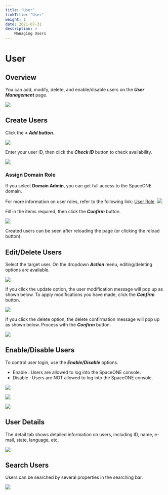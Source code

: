 ```yaml
---
title: "User"
linkTitle: "User"
weight: 1
date: 2021-07-31
description: >
    Managing Users
---
```


# User

## Overview

You can add, modify, delete, and enable/disable users on the _**User Management**_ page.

![](/docs/guides/admin_guide/identity/user_img/user_img_01.png)

 

## Create Users

Click the _**+ Add button**_. 

![](/docs/guides/admin_guide/identity/user_img/user_img_02.png)

Enter your user ID, then click the _**Check ID**_ button to check availability.

![](/docs/guides/admin_guide/identity/user_img/user_img_03.png)


### Assign Domain Role

If you select **Domain Admin**, you can get full access to the SpaceONE domain.

For more information on user roles, refer to the following link: [User Role](/docs/guides/advanced_topics/user-role).
![](/docs/guides/admin_guide/identity/user_img/user_img_04.png)


Fill in the items required, then click the _**Confirm**_ button.

![](/docs/guides/admin_guide/identity/user_img/user_img_05.png)

Created users can be seen after reloading the page \(or clicking the reload button\).

## Edit/Delete Users

Select the target user. On the dropdown _**Action**_ menu, editing/deleting options are available.

![](/docs/guides/admin_guide/identity/user_img/user_img_06.png)

If you click the update option, the user modification message will pop up as shown below. To apply modifications you have made, click the _**Confirm**_ button.

![](/docs/guides/admin_guide/identity/user_img/user_img_07.png)

If you click the delete option, the delete confirmation message will pop up as shown below. Process with the _**Confirm**_ button.

![](/docs/guides/admin_guide/identity/user_img/user_img_08.png)

## Enable/Disable Users

To control user login, use the _**Enable/Disable**_ options.

* Enable : Users are allowed to log into the SpaceONE console.
* Disable : Users are NOT allowed to log into the SpaceONE console. 

![](/docs/guides/admin_guide/identity/user_img/user_img_09.png)

![](/docs/guides/admin_guide/identity/user_img/user_img_10.png)

![](/docs/guides/admin_guide/identity/user_img/user_img_11.png)

## User Details

The detail tab shows detailed information on users, including ID, name, e-mail, state, language, etc.

![](/docs/guides/admin_guide/identity/user_img/user_img_12.png)

## Search Users

Users can be searched by several properties in the searching bar.

![](/docs/guides/admin_guide/identity/user_img/user_img_13.png)




